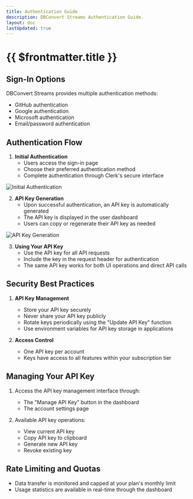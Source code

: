 ```yaml
---
title: Authentication Guide
description: DBConvert Streams Authentication Guide.
layout: doc
lastUpdated: true
---
```


# {{ $frontmatter.title }}


## Sign-In Options

DBConvert Streams provides multiple authentication methods:
- GitHub authentication
- Google authentication  
- Microsoft authentication
- Email/password authentication

## Authentication Flow

1. **Initial Authentication**
   - Users access the sign-in page
   - Choose their preferred authentication method
   - Complete authentication through Clerk's secure interface

![Initial Authentication](/images/auth/initial-auth.png)

2. **API Key Generation**
   - Upon successful authentication, an API key is automatically generated
   - The API key is displayed in the user dashboard
   - Users can copy or regenerate their API key as needed

![API Key Generation](/images/auth/api-key-generation.png)

3. **Using Your API Key**
   - Use the API key for all API requests
   - Include the key in the request header for authentication
   - The same API key works for both UI operations and direct API calls

## Security Best Practices

1. **API Key Management**
   - Store your API key securely
   - Never share your API key publicly
   - Rotate keys periodically using the "Update API Key" function
   - Use environment variables for API key storage in applications

2. **Access Control**
   - One API key per account
   - Keys have access to all features within your subscription tier

## Managing Your API Key

1. Access the API key management interface through:
   - The "Manage API Key" button in the dashboard
   - The account settings page

2. Available API key operations:
   - View current API key
   - Copy API key to clipboard
   - Generate new API key
   - Revoke existing key

## Rate Limiting and Quotas

- Data transfer is monitored and capped at your plan's monthly limit
- Usage statistics are available in real-time through the dashboard